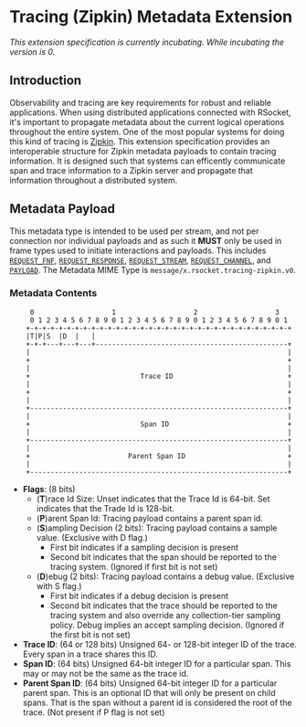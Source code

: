 # Tracing (Zipkin) Metadata Extension

_This extension specification is currently incubating.  While incubating the version is 0._

## Introduction
Observability and tracing are key requirements for robust and reliable applications.  When using distributed applications connected with RSocket, it's important to propagate metadata about the current logical operations throughout the entire system.  One of the most popular systems for doing this kind of tracing is [Zipkin][z].  This extension specification provides an interoperable structure for Zipkin metadata payloads to contain tracing information.  It is designed such that systems can efficently communicate span and trace information to a Zipkin server and propagate that information throughout a distributed system.

[z]: https://zipkin.io

## Metadata Payload
This metadata type is intended to be used per stream, and not per connection nor individual payloads and as such it **MUST** only be used in frame types used to initiate interactions and payloads.  This includes [`REQUEST_FNF`][rf], [`REQUEST_RESPONSE`][rr], [`REQUEST_STREAM`][rs], [`REQUEST_CHANNEL`][rc], and [`PAYLOAD`][p].  The Metadata MIME Type is `message/x.rsocket.tracing-zipkin.v0`.

[p]:  ../Protocol.md#frame-payload
[rc]: ../Protocol.md#frame-request-channel
[rf]: ../Protocol.md#frame-fnf
[rr]: ../Protocol.md#frame-request-response
[rs]: ../Protocol.md#frame-request-stream

### Metadata Contents
```
     0                   1                   2                   3
     0 1 2 3 4 5 6 7 8 9 0 1 2 3 4 5 6 7 8 9 0 1 2 3 4 5 6 7 8 9 0 1
    +-+-+-+-+-+-+-+-+-+-+-+-+-+-+-+-+-+-+-+-+-+-+-+-+-+-+-+-+-+-+-+-+
    |T|P|S  |D  |   |
    +-+-+---+---+---+-----------------------------------------------+
    |                                                               |
    +                                                               +
    |                                                               |
    +                           Trace ID                            +
    |                                                               |
    +                                                               +
    |                                                               |
    +---------------------------------------------------------------+
    |                                                               |
    +                           Span ID                             +
    |                                                               |
    +---------------------------------------------------------------+
    |                                                               |
    +                        Parent Span ID                         +
    |                                                               |
    +---------------------------------------------------------------+
```

* **Flags**: (8 bits)
  * (**T**)race Id Size: Unset indicates that the Trace Id is 64-bit. Set indicates that the Trade Id is 128-bit.
  * (**P**)arent Span Id: Tracing payload contains a parent span id.
  * (**S**)ampling Decision (2 bits): Tracing payload contains a sample value. (Exclusive with D flag.)
    * First bit indicates if a sampling decision is present
    * Second bit indicates that the span should be reported to the tracing system. (Ignored if first bit is not set)
  * (**D**)ebug (2 bits): Tracing payload contains a debug value. (Exclusive with S flag.)
    * First bit indicates if a debug decision is present
    * Second bit indicates that the trace should be reported to the tracing system and also override any collection-tier sampling policy. Debug implies an accept sampling decision. (Ignored if the first bit is not set)
* **Trace ID**: (64 or 128 bits) Unsigned 64- or 128-bit integer ID of the trace. Every span in a trace shares this ID.
* **Span ID**: (64 bits) Unsigned 64-bit integer ID for a particular span. This may or may not be the same as the trace id.
* **Parent Span ID**: (64 bits) Unsigned 64-bit integer ID for a particular parent span.  This is an optional ID that will only be present on child spans. That is the span without a parent id is considered the root of the trace. (Not present if P flag is not set)

